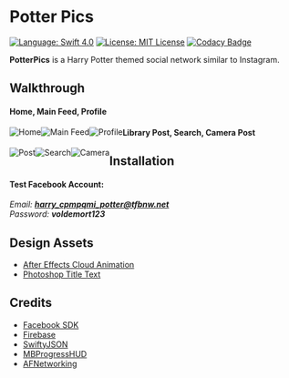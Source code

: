 # Potter Pics

[![Language: Swift 4.0](https://img.shields.io/badge/swift-4.0-orange.svg?style=flat)](https://developer.apple.com/swift) [![License: MIT License](https://img.shields.io/github/license/mashape/apistatus.svg)](https://opensource.org/licenses/MIT) [![Codacy Badge](https://api.codacy.com/project/badge/Grade/59242a4e7d224e178caf013098ffe5ce)](https://www.codacy.com)

**PotterPics** is a Harry Potter themed social network similar to Instagram.

## Walkthrough
#### Home, Main Feed, Profile

<div>
<img style="float:left;" src='http://i.imgur.com/QBV9PRg.gif' title='Home' alt='Home'/>
<img style="float:left;" src='http://i.imgur.com/RW69LiJ.gif' title='Main Feed' alt='Main Feed'/>
<img style="float:left;" src='http://i.imgur.com/6Stnwns.gif' title='Profile' alt='Profile'/>
</div>

#### Library Post, Search, Camera Post <br>

<div>
<img style="float:left;" src='http://i.imgur.com/HE6sM7w.gif' title='Post' alt='Post'/>
<img style="float:left;" src='http://i.imgur.com/geqrxUd.gif' title='Search' alt='Search'/>
<img style="float:left;" src='http://i.imgur.com/4KXfHl3.gif' title='Camera' alt='Camera'/>
</div>

## Installation
#### Test Facebook Account:

<i>Email: **harry_cpmpqmi_potter@tfbnw.net** <br>
Password: <b>voldemort123</b></i> <br>

## Design Assets
- [After Effects Cloud Animation](https://drive.google.com/open?id=0B6aOEAXdWnEGanFLS3JORmNDWDA)
- [Photoshop Title Text](https://drive.google.com/open?id=0B6aOEAXdWnEGUnI3N1FQZ0JDOFk)

## Credits
- [Facebook SDK](https://developers.facebook.com/docs/ios/)
- [Firebase](https://firebase.google.com/)
- [SwiftyJSON](https://github.com/SwiftyJSON/SwiftyJSON)
- [MBProgressHUD](https://github.com/jdg/MBProgressHUD)
- [AFNetworking](https://github.com/AFNetworking/AFNetworking)